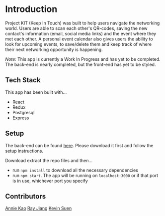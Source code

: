 # Introduction
Project KIT (Keep In Touch) was built to help users navigate the networking world. Users are able to scan each other's QR-codes, saving the new contact's information (email, social media links) and the event where they met each other. A personal event calendar also gives users the ability to look for upcoming events, to save/delete them and keep track of where their next networking opportunity is happening.

*Note:* This app is currently a Work In Progress and has yet to be completed. The back-end is nearly completed, but the front-end has yet to be styled.

## Tech Stack
This app has been built with...
* React
* Redux
* Postgresql
* Express

## Setup
The back-end can be found [here](https://github.com/anniekao/kit). Please download it first and follow the setup instructions.

Download extract the repo files and then...
* run `npm install` to download all the necessary dependencies
* run `npm start`. The app will be running on `localhost:3000` or if that port is in use, whichever port you specify

## Contributors
[Annie Kao](https://github.com/anniekao)
[Ray Jiang](https://github.com/ray1028)
[Kevin Suen](https://github.com/kvsuen)
